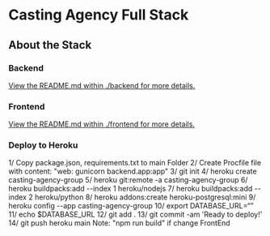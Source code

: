 # Casting Agency Full Stack

## About the Stack

### Backend
[View the README.md within ./backend for more details.](./backend/README.md)

### Frontend
[View the README.md within ./frontend for more details.](./frontend/README.md)

### Deploy to Heroku
1/ Copy package.json, requirements.txt to main Folder
2/ Create Procfile file with content: "web: gunicorn backend.app:app"
3/ git init
4/ heroku create casting-agency-group
5/ heroku git:remote -a casting-agency-group
6/ heroku buildpacks:add --index 1 heroku/nodejs
7/ heroku buildpacks:add --index 2 heroku/python
8/ heroku addons:create heroku-postgresql:mini
9/ heroku config --app casting-agency-group
10/ export DATABASE_URL=“”
11/ echo $DATABASE_URL
12/ git add .
13/ git commit -am 'Ready to deploy!'
14/ git push heroku main
Note: "npm run build" if change FrontEnd
